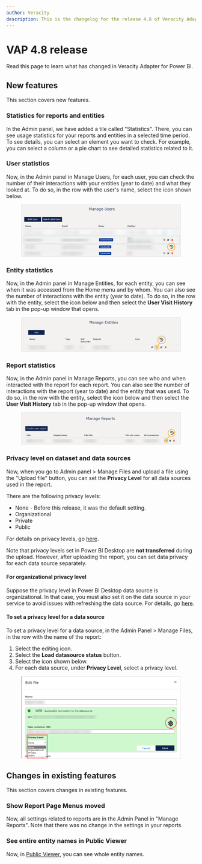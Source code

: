 ```yaml
---
author: Veracity
description: This is the changelog for the release 4.8 of Veracity Adapter for Power BI (VAP).
---
```

# VAP 4.8 release
Read this page to learn what has changed in Veracity Adapter for Power BI.

## New features
This section covers new features.

### Statistics for reports and entities
In the Admin panel, we have added a tile called "Statistics". There, you can see usage statistics for your reports and entities in a selected time period. To see details, you can select an element you want to check. For example, you can select a column or a pie chart to see detailed statistics related to it.

### User statistics
Now, in the Admin panel in Manage Users, for each user, you can check the number of their interactions with your entities  (year to date) and what they looked at. To do so, in the row with the user's name, select the icon shown below.

<figure>
	<img src="assets/userhistory.png"/>
</figure>


### Entity statistics
Now, in the Admin panel in Manage Entities, for each entity, you can see when it was accessed from the Home menu and by whom. You can also see the number of interactions with the entity (year to date). To do so, in the row with the entity, select the icon below and then select the **User Visit History** tab in the pop-up window that opens.

<figure>
	<img src="assets/manageentitieshistory.png"/>
</figure>

### Report statistics
Now, in the Admin panel in Manage Reports, you can see who and when interacted with the report for each report. You can also see the number of interactions with the report (year to date) and the entity that was used. To do so, in the row with the entity, select the icon below and then select the **User Visit History** tab in the pop-up window that opens.

<figure>
	<img src="assets/managereportshistory.png"/>
</figure>

### Privacy level on dataset and data sources
Now, when you go to Admin panel > Manage Files and upload a file using the "Upload file" button, you can set the **Privacy Level** for all data sources used in the report.

There are the following privacy levels:
* None - Before this release, it was the default setting.
* Organizational
* Private
* Public

For details on privacy levels, go [here](https://learn.microsoft.com/en-us/power-bi/guidance/powerbi-implementation-planning-security-content-creator-planning#privacy-levels).

Note that privacy levels set in Power BI Desktop are **not transferred** during the upload. However, after uploading the report, you can set data privacy for each data source separately.

#### For organizational privacy level
Suppose the privacy level in Power BI Desktop data source is organizational. In that case, you must also set it on the data source in your service to avoid issues with refreshing the data source. For details, go [here](https://learn.microsoft.com/en-us/power-bi/guidance/powerbi-implementation-planning-security-content-creator-planning#privacy-levels).

#### To set a privacy level for a data source

To set a privacy level for a data source, in the Admin Panel > Manage Files, in the row with the name of the report:
1. Select the editing icon.
2. Select the **Load datasource status** button.
3. Select the icon shown below.
4. For each data source, under **Privacy Level**, select a privacy level.

<figure>
	<img src="assets/privacylevel.png"/>
</figure>

## Changes in existing features
This section covers changes in existing features.

### Show Report Page Menus moved

Now, all settings related to reports are in the Admin Panel in "Manage Reports". Note that there was no change in the settings in your reports.

### See entire entity names in Public Viewer
Now, in [Public Viewer](https://developer.veracity.com/docs/section/vap/admin-tab/manage-entities), you can see whole entity names.
